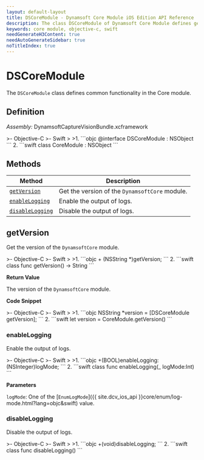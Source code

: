 ```yaml
---
layout: default-layout
title: DSCoreModule - Dynamsoft Core Module iOS Edition API Reference
description: The class DSCoreModule of Dynamsoft Core Module defines general functions of the core module.
keywords: core module, objective-c, swift
needGenerateH3Content: true
needAutoGenerateSidebar: true
noTitleIndex: true
---
```


# DSCoreModule

The `DSCoreModule` class defines common functionality in the Core module.

## Definition

*Assembly:* DynamsoftCaptureVisionBundle.xcframework

<div class="sample-code-prefix"></div>
>- Objective-C
>- Swift
>
>1. 
```objc
@interface DSCoreModule : NSObject
```
2. 
```swift
class CoreModule : NSObject
```

## Methods

| Method | Description |
| ------ |-------------|
| [`getVersion`](#getversion) | Get the version of the `DynamsoftCore` module. |
| [`enableLogging`](#enablelogging) | Enable the output of logs. |
| [`disableLogging`](#disablelogging) | Disable the output of logs. |

## getVersion

Get the version of the `DynamsoftCore` module.

<div class="sample-code-prefix"></div>
>- Objective-C
>- Swift
>
>1. 
```objc
+ (NSString *)getVersion;
```
2. 
```swift
class func getVersion() -> String
```

**Return Value**

The version of the `DynamsoftCore` module.

**Code Snippet**

<div class="sample-code-prefix"></div>
>- Objective-C
>- Swift
>
>1. 
```objc
NSString *version = [DSCoreModule getVersion];
```
2. 
```swift
let version = CoreModule.getVersion()
```

### enableLogging

Enable the output of logs.

<div class="sample-code-prefix"></div>
>- Objective-C
>- Swift
>
>1. 
```objc
+(BOOL)enableLogging:(NSInteger)logMode;
```
2. 
```swift
class func enableLogging(_ logMode:Int)
```

**Parameters**

`logMode`: One of the [`EnumLogMode`]({{ site.dcv_ios_api }}core/enum/log-mode.html?lang=objc&swift) value.

### disableLogging

Disable the output of logs.

<div class="sample-code-prefix"></div>
>- Objective-C
>- Swift
>
>1. 
```objc
+(void)disableLogging;
```
2. 
```swift
class func disableLogging()
```
